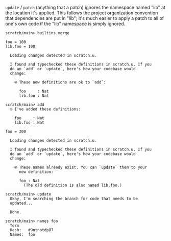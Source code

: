 `update` / `patch` (anything that a patch) ignores the namespace named "lib" at the location it's applied. This follows
the project organization convention that dependencies are put in "lib"; it's much easier to apply a patch to all of
one's own code if the "lib" namespace is simply ignored.

``` ucm :hide
scratch/main> builtins.merge
```

``` unison
foo = 100
lib.foo = 100
```

``` ucm :added-by-ucm
  Loading changes detected in scratch.u.

  I found and typechecked these definitions in scratch.u. If you
  do an `add` or `update`, here's how your codebase would
  change:
  
    ⍟ These new definitions are ok to `add`:
    
      foo     : Nat
      lib.foo : Nat

```

``` ucm
scratch/main> add
  ⍟ I've added these definitions:
  
    foo     : Nat
    lib.foo : Nat

```

``` unison
foo = 200
```

``` ucm :added-by-ucm
  Loading changes detected in scratch.u.

  I found and typechecked these definitions in scratch.u. If you
  do an `add` or `update`, here's how your codebase would
  change:
  
    ⍟ These names already exist. You can `update` them to your
      new definition:
    
      foo : Nat
        (The old definition is also named lib.foo.)

```

``` ucm
scratch/main> update
  Okay, I'm searching the branch for code that needs to be
  updated...

  Done.

scratch/main> names foo
  Term
  Hash:   #9ntnotdp87
  Names:  foo

```
